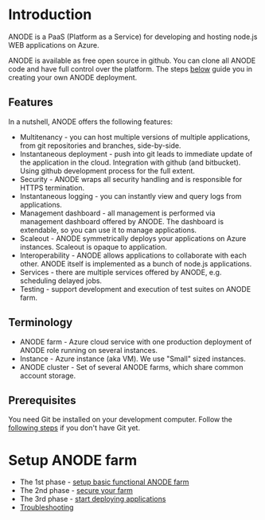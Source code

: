# Introduction

ANODE is a PaaS (Platform as a Service) for developing and hosting node.js WEB applications on Azure.

ANODE is available as free open source in github. You can clone all ANODE code and have full control over the platform. The steps [below](https://github.com/anodejs/anodejs#setup-anode-farm) guide you in creating your own ANODE deployment.

## Features

In a nutshell, ANODE offers the following features:

* Multitenancy - you can host multiple versions of multiple applications, from git repositories and branches, side-by-side.
* Instantaneous deployment - push into git leads to immediate update of the application in the cloud. Integration with github (and bitbucket). Using github development process for the full extent.
* Security - ANODE wraps all security handling and is responsible for HTTPS termination.
* Instantaneous logging - you can instantly view and query logs from applications.
* Management dashboard - all management is performed via management dashboard offered by ANODE. The dashboard is extendable, so you can use it to manage applications.
* Scaleout - ANODE symmetrically deploys your applications on Azure instances. Scaleout is opaque to application.
* Interoperability - ANODE allows applications to collaborate with each other. ANODE itself is implemented as a bunch of node.js applications.
* Services - there are multiple services offered by ANODE, e.g. scheduling delayed jobs.
* Testing - support development and execution of test suites on ANODE farm.

## Terminology

* ANODE farm - Azure cloud service with one production deployment of ANODE role running on several instances.
* Instance - Azure instance (aka VM). We use "Small" sized instances.
* ANODE cluster - Set of several ANODE farms, which share common account storage.

## Prerequisites

You need Git be installed on your development computer. Follow the [following steps](https://help.github.com/articles/set-up-git) if you don't have Git yet.

# Setup ANODE farm

* The 1st phase - [setup basic functional ANODE farm](https://github.com/anodejs/anodejs/blob/master/docs/SIMPLE_SETUP.md)
* The 2nd phase - [secure your farm](https://github.com/anodejs/anodejs/blob/master/docs/SECURITY_SETUP.md)
* The 3rd phase - [start deploying applications](https://github.com/anodejs/anodejs/blob/master/docs/APPREPO_SETUP.md)
* [Troubleshooting](https://github.com/anodejs/anodejs/blob/master/docs/TROUBLESHOOTING_SETUP.md)